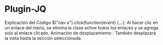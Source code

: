 # Plugin-JQ

Explicación del Código
$("nav a").click(function(event) {...}: Al hacer clic en un enlace del menú, se elimina la clase active todos los enlaces y se agrega solo al enlace clicado.
Animación de desplazamiento : También desplazará la vista hasta la sección seleccionada.
